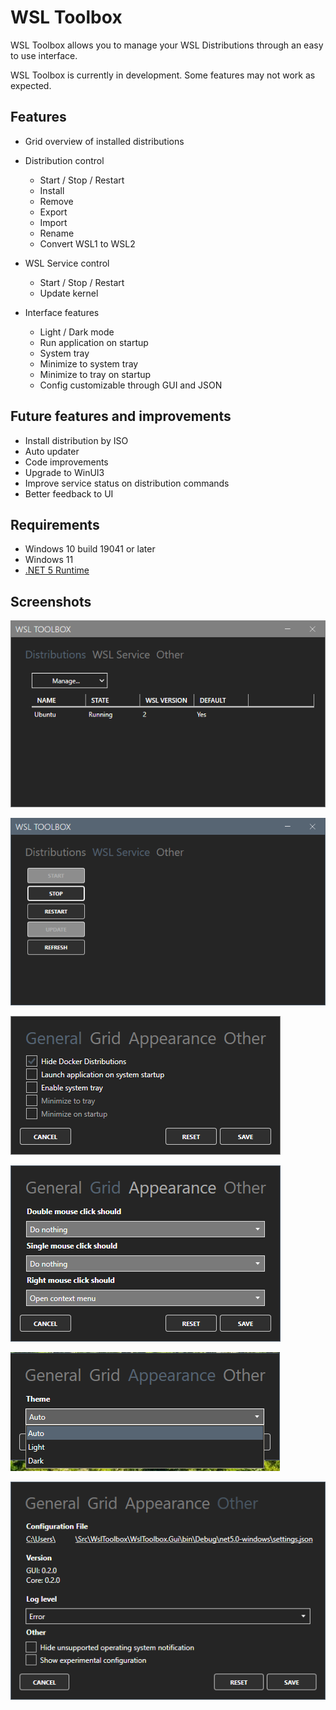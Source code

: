 # WSL Toolbox
WSL Toolbox allows you to manage your WSL Distributions through an easy to use interface.

WSL Toolbox is currently in development. Some features may not work as expected.

## Features
- Grid overview of installed distributions
- Distribution control
  - Start / Stop / Restart
  - Install
  - Remove
  - Export
  - Import
  - Rename
  - Convert WSL1 to WSL2

- WSL Service control
  - Start / Stop / Restart
  - Update kernel

- Interface features
  - Light / Dark mode
  - Run application on startup
  - System tray
  - Minimize to system tray
  - Minimize to tray on startup
  - Config customizable through GUI and JSON

## Future features and improvements
- Install distribution by ISO
- Auto updater
- Code improvements
- Upgrade to WinUI3
- Improve service status on distribution commands
- Better feedback to UI

## Requirements
- Windows 10 build 19041 or later
- Windows 11
- [.NET 5 Runtime](https://dotnet.microsoft.com/download/dotnet/5.0/runtime)

## Screenshots
![Main Window](./docs/images/screenshots/screenshot_main.png?raw=true "Main Window")

![Service Window](./docs/images/screenshots/screenshot_service.png?raw=true "Service Window")

![General Settings Window](./docs/images/screenshots/screenshot_general.png?raw=true "General Settings Window")

![Grid Settings Window](./docs/images/screenshots/screenshot_grid.png?raw=true "Grid Settings Window")

![Appearance Settings Window](./docs/images/screenshots/screenshot_theme.png?raw=true "Appearance Settings Window")

![Appearance Settings Window](./docs/images/screenshots/screenshot_other.png?raw=true "Other Settings Window")